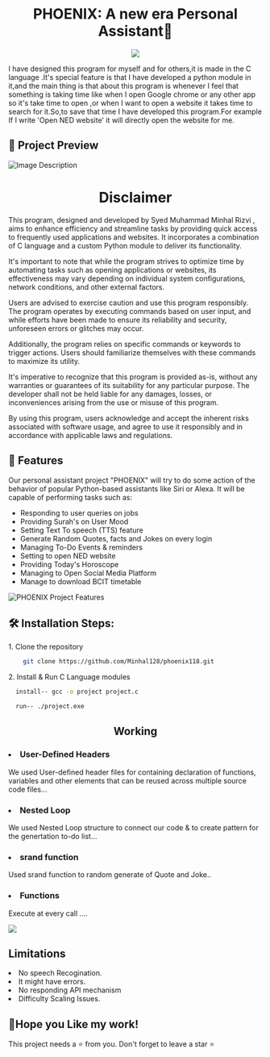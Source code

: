<h1 align="center" id="title">PHOENIX: A new era Personal Assistant🤖</h1>


<p align="center"><img src="https://socialify.git.ci/Minhal128/phoenix118/image?description=1&descriptionEditable=I%27m%20Phoenix%20%20meticulously%20crafted%20by%20Minhaal%20Rizvi.%20A%20personal%20Assistant&font=Raleway&forks=1&language=1&logo=https%3A%2F%2Falfabetizaciondigital.redem.org%2Fwp-content%2Fuploads%2F2017%2F08%2Frobot2-scaled.jpg&name=1&owner=1&pattern=Solid&pulls=1&stargazers=1&theme=Light"></p>

<p>
I have designed this program for myself and for others,it is made in the C language .It's special feature is that I have developed a python module in it,and the main thing is that about this program is whenever I feel that something is taking time like when I open Google chrome or any other app so it's take time to open ,or when I want to open a website it takes time to search for it.So,to save that time I have developed this program.For example If I write 'Open NED website' it will directly open the website for me.<p/> 


<h2>🔎 Project Preview</h2>


<img src="https://imgur.com/OScO40q.jpg" alt="Image Description">

<h1 align="center" id="title">Disclaimer</h1>
<p>This program, designed and developed by Syed Muhammad Minhal Rizvi , aims to enhance efficiency and streamline tasks by providing quick access to frequently used applications and websites. It incorporates a combination of C language and a custom Python module to deliver its functionality.

It's important to note that while the program strives to optimize time by automating tasks such as opening applications or websites, its effectiveness may vary depending on individual system configurations, network conditions, and other external factors. 

Users are advised to exercise caution and use this program responsibly. The program operates by executing commands based on user input, and while efforts have been made to ensure its reliability and security, unforeseen errors or glitches may occur. 

Additionally, the program relies on specific commands or keywords to trigger actions. Users should familiarize themselves with these commands to maximize its utility.

It's imperative to recognize that this program is provided as-is, without any warranties or guarantees of its suitability for any particular purpose. The developer shall not be held liable for any damages, losses, or inconveniences arising from the use or misuse of this program.

By using this program, users acknowledge and accept the inherent risks associated with software usage, and agree to use it responsibly and in accordance with applicable laws and regulations.</p>
<h2>🧐 Features</h2>

Our personal assistant project "PHOENIX" will try to do some action of the behavior of popular Python-based assistants like Siri or Alexa. It will be capable of performing tasks such as:
<ul>
  <li>Responding to user queries on jobs</li>
  <li>Providing Surah's on User Mood</li>
  <li>Setting Text To speech (TTS) feature</li>
  <li>Generate Random Quotes, facts and Jokes on every login</li>
  <li>Managing To-Do Events & reminders</li>
  <li>Setting to open NED website</li>
  <li>Providing Today's Horoscope</li>
  <li>Managing to Open Social Media Platform</li>
  <li>Manage to download BCIT timetable</li>
</ul>
<img src="https://github.com/Minhal128/phoenix118/assets/154814405/682efaaa-9feb-4d03-87ec-00bfd473a16a" alt="PHOENIX Project Features">

  
<h2>🛠 Installation Steps:</h2>

<p>1. Clone the repository</p>

```bash
    git clone https://github.com/Minhal128/phoenix118.git
```

<p>2. Install & Run C Language modules</p>

```bash
  install-- gcc -o project project.c
```

```bash
  run-- ./project.exe
```

<h2 align="center">Working </h2>
<p>
<h3><li>User-Defined Headers</li></h3>

We used User-defined header files for containing declaration of functions, variables and other elements that can be reused across multiple source code files...</p>
<h3><li>Nested Loop</li></h3>

We used Nested Loop structure to connect our code & to create pattern for the genertation to-do list...
</p>
<h3><li>srand function</li></h3>

Used srand function to random generate of Quote and Joke..</p>
<h3><li>Functions</li></h3>

Execute at every call  ....</p>

<img src ="https://imgur.com/xErJIPG.jpg">
<h2>Limitations</h2>
<li>No speech Recogination.</li>
<li> It might have errors.</li>
<li>No responding API mechanism</li>
<li>Difficulty Scaling Issues.</li>

<p>
<h2>💖Hope you Like my work!</h2>

This project needs a ⭐ from you. Don't forget to leave a star ⭐
